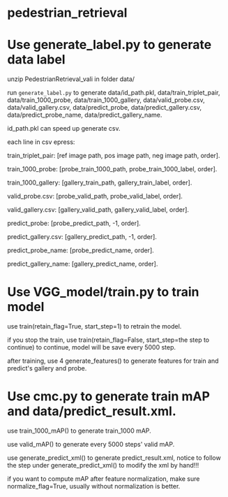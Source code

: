 # pedestrian_retrieval


# Use generate_label.py to generate data label

unzip PedestrianRetrieval_vali in folder data/

run `generate_label.py` to generate data/id_path.pkl, data/train_triplet_pair, data/train_1000_probe, data/train_1000_gallery, data/valid_probe.csv, data/valid_gallery.csv, data/predict_probe, data/predict_gallery.csv, data/predict_probe_name, data/predict_gallery_name.

id_path.pkl can speed up generate csv.

each line in csv epress:

train_triplet_pair: [ref image path, pos image path, neg image path, order].

train_1000_probe: [probe_train_1000_path, probe_train_1000_label, order].

train_1000_gallery: [gallery_train_path, gallery_train_label, order].

valid_probe.csv: [probe_valid_path, probe_valid_label, order].

valid_gallery.csv: [gallery_valid_path, gallery_valid_label, order].

predict_probe: [probe_predict_path, -1, order].

predict_gallery.csv: [gallery_predict_path, -1, order].

predict_probe_name: [probe_predict_name, order].

predict_gallery_name: [gallery_predict_name, order].

# Use VGG_model/train.py to train model

use train(retain_flag=True, start_step=1) to retrain the model.

if you stop the train, use train(retain_flag=False, start_step=the step to continue) to continue, model will be save every 5000 step.

after training, use 4 generate_features() to generate features for train and predict's gallery and probe.

# Use cmc.py to generate train mAP and data/predict_result.xml.

use train_1000_mAP() to generate train_1000 mAP.

use valid_mAP() to generate every 5000 steps' valid mAP.

use generate_predict_xml() to generate predict_result.xml, notice to follow the step under generate_predict_xml() to modify the xml by hand!!!

if you want to compute mAP after feature normalization, make sure normalize_flag=True, usually without normalization is better.
